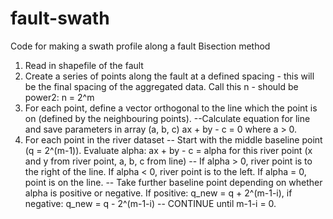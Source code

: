 # fault-swath
Code for making a swath profile along a fault
Bisection method

1. Read in shapefile of the fault
2. Create a series of points along the fault at a defined spacing - this will be the final spacing of the aggregated data. Call this n - should be power2: n = 2^m
3. For each point, define a vector orthogonal to the line which the point is on (defined by the neighbouring points).
       --Calculate equation for line and save parameters in array (a, b, c) ax + by - c = 0 where a > 0.
4. For each point in the river dataset
       -- Start with the middle baseline point (q = 2^(m-1)).  Evaluate alpha: ax + by - c = alpha for this river point (x and y from river point, a, b, c from line)
       -- If alpha > 0, river point is to the right of the line. If alpha < 0, river point is to the left. If alpha = 0, point is on the line.
       -- Take further baseline point depending on whether alpha is positive or negative. If positive: q_new = q + 2^(m-1-i), if negative: q_new = q - 2^(m-1-i)
       -- CONTINUE until m-1-i = 0. 
       
       
